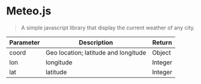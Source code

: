 # Meteo.js
> A simple javascript library that display the current weather of any city.


|Parameter | Description | Return |
--- | --- | ---
coord | Geo location; latitude and longitude | Object
lon | longitude | Integer
lat | latitude | Integer
